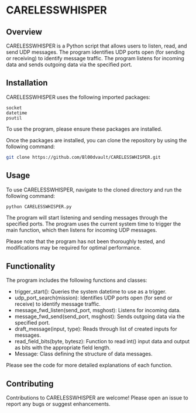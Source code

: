 # CARELESSWHISPER

## Overview
CARELESSWHISPER is a Python script that allows users to listen, read, and send UDP messages. The program identifies UDP ports open (for sending or receiving) to identify message traffic. The program listens for incoming data and sends outgoing data via the specified port.

## Installation
CARELESSWHISPER uses the following imported packages:

`socket`  
`datetime`  
`psutil`  

To use the program, please ensure these packages are installed.

Once the packages are installed, you can clone the repository by using the following command:

```bash
git clone https://github.com/Bl00dvault/CARELESSWHISPER.git
```

## Usage
To use CARELESSWHISPER, navigate to the cloned directory and run the following command:

```python
python CARELESSWHISPER.py
```

The program will start listening and sending messages through the specified ports. The program uses the current system time to trigger the main function, which then listens for incoming UDP messages.

Please note that the program has not been thoroughly tested, and modifications may be required for optimal performance.

## Functionality
The program includes the following functions and classes:

- trigger_start(): Queries the system datetime to use as a trigger.  
- udp_port_search(mission): Identifies UDP ports open (for send or receive) to identify message traffic.  
- message_fwd_listen(send_port, msghost): Listens for incoming data.  
- message_fwd_send(send_port, msghost): Sends outgoing data via the specified port.  
- draft_message(input, type): Reads through list of created inputs for messages.  
- read_field_bits(byte, bytesz): Function to read int() input data and output as bits with the appropriate field length.  
- Message: Class defining the structure of data messages.  

Please see the code for more detailed explanations of each function.

## Contributing
Contributions to CARELESSWHISPER are welcome! Please open an issue to report any bugs or suggest enhancements.
